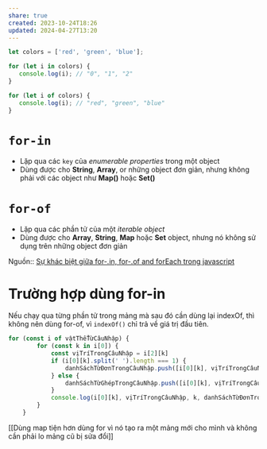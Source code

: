 ```yaml
---
share: true
created: 2023-10-24T18:26
updated: 2024-04-27T13:20
---
```

```js
let colors = ['red', 'green', 'blue'];

for (let i in colors) {
   console.log(i); // "0", "1", "2"
}

for (let i of colors) {
   console.log(i); // "red", "green", "blue"
}
```
# `for-in`
- Lặp qua các `key` của _enumerable properties_ trong một object
- Dùng được cho **String**, **Array**, or những object đơn giản, nhưng không phải với các object như **Map()** hoặc **Set()**
# `for-of`
- Lặp qua các phần tử của một _iterable object_
- Dùng được cho  **Array**, **String**, **Map** hoặc **Set** object, nhưng nó không sử dụng trên những object đơn giản

Nguồn:: [Sự khác biệt giữa for-.in, for-.of and forEach trong javascript](https://anonystick.com/blog-developer/su-khac-biet-giua-forin-forof-and-foreach-trong-javascript-2020041337746860)
# Trường hợp dùng for-in
Nếu chạy qua từng phần tử trong mảng mà sau đó cần dùng lại indexOf, thì không nên dùng for-of, vì `indexOf()` chỉ trả về giá trị đầu tiên.
```js
for (const i of vậtThểTừCâuNhập) {
        for (const k in i[0]) {
            const vịTríTrongCâuNhập = i[2][k]
            if (i[0][k].split(' ').length === 1) {
                danhSáchTừĐơnTrongCâuNhập.push([i[0][k], vịTríTrongCâuNhập])
            } else {
                danhSáchTừGhépTrongCâuNhập.push([i[0][k], vịTríTrongCâuNhập])
            }
            console.log(i[0][k], vịTríTrongCâuNhập, k, danhSáchTừĐơnTrongCâuNhập)
        }
    }

```
[[Dùng map tiện hơn dùng for vì nó tạo ra một mảng mới cho mình và không cần phải lo mảng cũ bị sửa đổi]] 